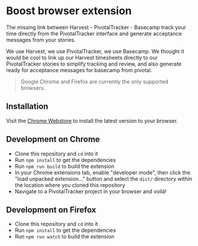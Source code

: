 # Boost browser extension

The missing link between Harvest - PivotalTracker - Basecamp track your time
directly from the PivotalTracker interface and generate acceptance messages from your stories.

We use Harvest, we use PivotalTracker, we use Basecamp. We thought it would be cool to link up
our Harvest timesheets directly to our PivotalTracker stories to simplify
tracking and review, and also generate ready for acceptance messages for basecamp from pivotal.

> Google Chrome and Firefox are currently the only supported browsers.


## Installation

Visit the [Chrome Webstore](https://chrome.google.com/webstore) to install the
latest version to your browser.


## Development on Chrome

- Clone this repository and `cd` into it
- Run `npm install` to get the dependencies
- Run `npm run build` to build the extension
- In your Chrome extensions tab, enable "developer mode", then click the
  "load unpacked extension..." button and select the `dist/` directory within
  the location where you cloned this repository
- Navigate to a PivotalTracker project in your browser and voilá!

## Development on Firefox

- Clone this repository and `cd` into it
- Run `npm install` to get the dependencies
- Run `npm run watch` to build the extension